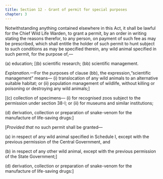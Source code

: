 ```yaml
---
title: Section 12 - Grant of permit for special purposes
chapter: 3
---
```


Notwithstanding anything contained elsewhere in this Act, it shall be lawful for the Chief Wild Life Warden, to grant a permit, by an order in writing stating the reasons therefor, to any person, on payment of such fee as may be prescribed, which shall entitle the holder of such permit to hunt subject to such conditions as may be specified therein, any wild animal specified in such permit, for the purpose of,—

(a) education;
[(b) scientific research;
(bb) scientific management.

*Explanation*.—For the purposes of clause (bb), the expression,“scientific management” means—
(i) translocation of any wild animals to an alternative suitable habitat; or
(ii) population management of wildlife, without killing or poisoning or destroying any wild animals;]

[(c) collection of specimens—
(i) for recognised zoos subject to the permission under section 38-I; or
(ii) for museums and similar institutions;

(d) derivation, collection or preparation of snake-venom for the manufacture of life-saving drugs:]

[*Provided that* no such permit shall be granted—

(a) in respect of any wild animal specified in Schedule I, except with the previous permission of the Central Government, and

(b) in respect of any other wild animal, except with the previous permission of the State Government;]

(d) derivation, collection or preparation of snake-venom for the manufacture of life-saving drugs:]

